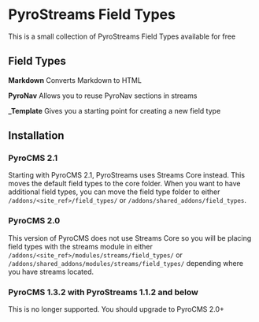 # PyroStreams Field Types

This is a small collection of PyroStreams Field Types available for free

## Field Types

**Markdown**
Converts Markdown to HTML

**PyroNav**
Allows you to reuse PyroNav sections in streams

**_Template**
Gives you a starting point for creating a new field type


## Installation

### PyroCMS 2.1

Starting with PyroCMS 2.1, PyroStreams uses Streams Core instead. This moves the default field types to the core folder. When you want to have additional field types, you can move the field type folder to either `/addons/<site_ref>/field_types/` or `/addons/shared_addons/field_types`.

### PyroCMS 2.0

This version of PyroCMS does not use Streams Core so you will be placing field types with the streams module in either `/addons/<site_ref>/modules/streams/field_types/` or `/addons/shared_addons/modules/streams/field_types/` depending where you have streams located.

### PyroCMS 1.3.2 with PyroStreams 1.1.2 and below

This is no longer supported. You should upgrade to PyroCMS 2.0+